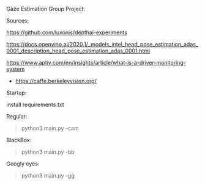 Gaze Estimation Group Project:

Sources:

https://github.com/luxonis/depthai-experiments

https://docs.openvino.ai/2020.1/_models_intel_head_pose_estimation_adas_0001_description_head_pose_estimation_adas_0001.html

https://www.aptiv.com/en/insights/article/what-is-a-driver-monitoring-system

- https://caffe.berkeleyvision.org/

Startup:

install requirements.txt

Regular:

> python3 main.py -cam

BlackBox:

> python3 main.py -bb


Googly eyes:

> python3 main.py -gg
